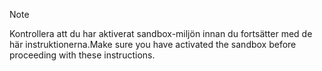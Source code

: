 > [!NOTE]
> <span data-ttu-id="a497f-101">Kontrollera att du har aktiverat sandbox-miljön innan du fortsätter med de här instruktionerna.</span><span class="sxs-lookup"><span data-stu-id="a497f-101">Make sure you have activated the sandbox before proceeding with these instructions.</span></span>